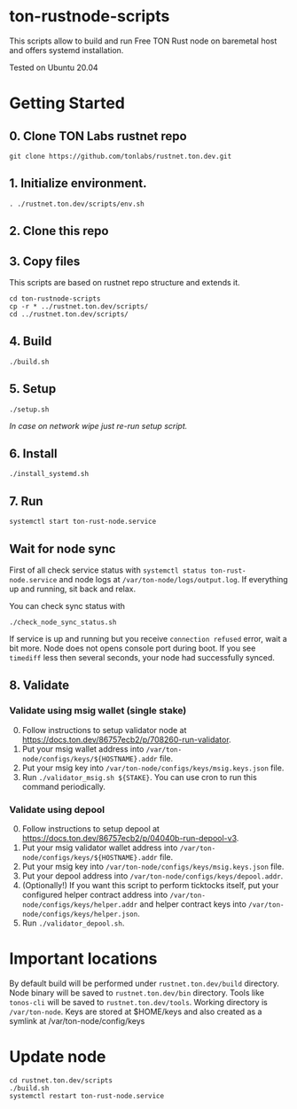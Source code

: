 # ton-rustnode-scripts

This scripts allow to build and run Free TON Rust node on baremetal host and offers systemd installation.

Tested on Ubuntu 20.04

# Getting Started

## 0. Clone TON Labs rustnet repo

```
git clone https://github.com/tonlabs/rustnet.ton.dev.git
```

## 1. Initialize environment. 

```
. ./rustnet.ton.dev/scripts/env.sh
```

## 2. Clone this repo

## 3. Copy files

This scripts are based on rustnet repo structure and extends it. 
```
cd ton-rustnode-scripts
cp -r * ../rustnet.ton.dev/scripts/
cd ../rustnet.ton.dev/scripts/
```

## 4. Build

```
./build.sh
```

## 5. Setup

```
./setup.sh
```
*In case on network wipe just re-run setup script.* 

## 6. Install

```
./install_systemd.sh
```

## 7. Run

```
systemctl start ton-rust-node.service
```

## Wait for node sync

First of all check service status with `systemctl status ton-rust-node.service` and node logs at `/var/ton-node/logs/output.log`. If everything up and running, sit back and relax.

You can check sync status with
```
./check_node_sync_status.sh
```
If service is up and running but you receive `connection refused` error, wait a bit more. Node does not opens console port during boot. 
If you see `timediff` less then several seconds, your node had successfully synced. 

## 8. Validate

### Validate using msig wallet (single stake)

0. Follow instructions to setup validator node at https://docs.ton.dev/86757ecb2/p/708260-run-validator.
1. Put your msig wallet address into `/var/ton-node/configs/keys/${HOSTNAME}.addr` file.
2. Put your msig key into `/var/ton-node/configs/keys/msig.keys.json` file.
3. Run `./validator_msig.sh ${STAKE}`. You can use cron to run this command periodically. 

### Validate using depool

0. Follow instructions to setup depool at https://docs.ton.dev/86757ecb2/p/04040b-run-depool-v3.
1. Put your msig validator wallet address into `/var/ton-node/configs/keys/${HOSTNAME}.addr` file.
2. Put your msig key into `/var/ton-node/configs/keys/msig.keys.json` file.
3. Put your depool address into `/var/ton-node/configs/keys/depool.addr`.
4. (Optionally!) If you want this script to perform ticktocks itself, put your configured helper contract address into `/var/ton-node/configs/keys/helper.addr` and helper contract keys into `/var/ton-node/configs/keys/helper.json`.
5. Run `./validator_depool.sh`.

# Important locations

By default build will be performed under `rustnet.ton.dev/build` directory.
Node binary will be saved to `rustnet.ton.dev/bin` directory.
Tools like `tonos-cli` will be saved to `rustnet.ton.dev/tools`.
Working directory is `/var/ton-node`.
Keys are stored at $HOME/keys and also created as a symlink at /var/ton-node/config/keys

# Update node
```
cd rustnet.ton.dev/scripts
./build.sh
systemctl restart ton-rust-node.service
```
